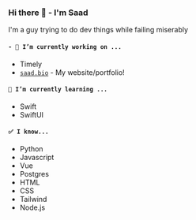 ### Hi there 👋 - I'm Saad
I'm a guy trying to do dev things while failing miserably

#### `- 🔭 I’m currently working on ...`
- Timely
- [`saad.bio`](https://github.com/slvoog/slvoog.github.io) - My website/portfolio!

#### `🌱 I’m currently learning ...`
- Swift
- SwiftUI

#### `✅ I know...`
- Python
- Javascript
- Vue
- Postgres
- HTML
- CSS
- Tailwind
- Node.js
